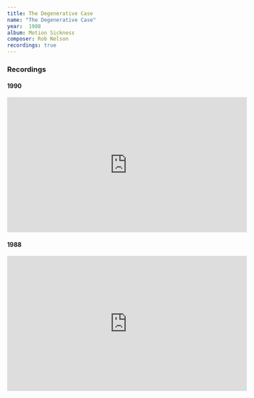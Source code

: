 ```yaml
---
title: The Degenerative Case
name: "The Degenerative Case"
year:  1988
album: Motion Sickness
composer: Rob Nelson
recordings: true
---
```


<h3>Recordings</h3>

<h4>1990</h4>
<iframe width="560" height="315" src="https://www.youtube.com/embed/X7sK-T2LVc8" frameborder="0" allow="accelerometer; autoplay; encrypted-media; gyroscope; picture-in-picture" allowfullscreen></iframe>

<h4>1988</h4>
<iframe width="560" height="315" src="https://www.youtube.com/embed/_KAztSySKwg" frameborder="0" allow="accelerometer; autoplay; encrypted-media; gyroscope; picture-in-picture" allowfullscreen></iframe>
